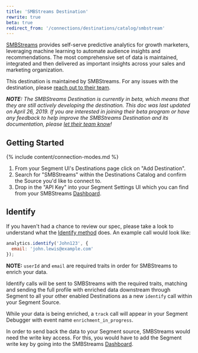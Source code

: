 ```yaml
---
title: 'SMBStreams Destination'
rewrite: true
beta: true
redirect_from: '/connections/destinations/catalog/smbstream'
---
```


[SMBStreams](https://www.buzzboard.com/smbstreams/solutions/?utm_source=segmentio&utm_medium=docs&utm_campaign=partners) provides self-serve predictive analytics for growth marketers, leveraging machine learning to automate audience insights and recommendations. The most comprehensive set of data is maintained, integrated and then delivered as important insights across your sales and marketing organization.

This destination is maintained by SMBStreams. For any issues with the destination, please [reach out to their team](mailto:support@buzzboard.com).

_**NOTE:** The SMBStreams Destination is currently in beta, which means that they are still actively developing the destination. This doc was last updated on April 26, 2019. If you are interested in joining their beta program or have any feedback to help improve the SMBStreams Destination and its documentation, please [let  their team know](mailto:support@buzzboard.com)!_

## Getting Started

{% include content/connection-modes.md %}

1. From your Segment UI's Destinations page click on "Add Destination".
2. Search for "SMBStreams" within the Destinations Catalog and confirm the Source you'd like to connect to.
3. Drop in the "API Key" into your Segment Settings UI which you can find from your SMBStreams [Dashboard](https://sales.buzzboard.com/v5/stream-dashboard).


## Identify

If you haven't had a chance to review our spec, please take a look to understand what the [Identify method](https://segment.com/docs/connections/spec/identify/) does. An example call would look like:

```js
analytics.identify('John123', {
  email: 'john.lewis@example.com'
});
```

**NOTE:** `userId` and `email` are required traits in order for SMBStreams to enrich your data.

Identify calls will be sent to SMBStreams with the required traits, matching and sending the full profile with enriched data downstream through Segment to all your other enabled Destinations as a new `identify` call within your Segment Source.

While your data is being enriched, a `track` call will appear in your Segment Debugger with event name `enrichment_in_progress`.

In order to send back the data to your Segment source, SMBStreams would need the write key access. For this, you would have to add the Segment write key by going into the SMBStreams [Dashboard](https://sales.buzzboard.com/v5/stream-dashboard).
